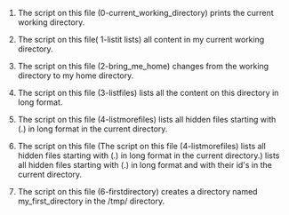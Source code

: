 
1. The script on this file (0-current_working_directory) prints the current working directory.

2. The script on this file( 1-listit lists) all content in my current working directory.

3. The script on this file (2-bring_me_home) changes from the working directory to my home directory.

4. The script on this file (3-listfiles) lists all the content on this directory in long format.

5. The script on this file (4-listmorefiles) lists all hidden files starting with (.) in long format in the current directory.

6. The script on this file (The script on this file (4-listmorefiles) lists all hidden files starting with (.) in long format in the current directory.) lists all hidden files starting with (.) in long format and with their id's in the current directory.

7. The script on this file (6-firstdirectory)  creates a directory named my_first_directory in the /tmp/ directory.


